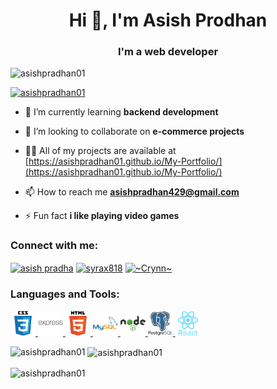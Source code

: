 <h1 align="center">Hi 👋, I'm Asish Prodhan</h1>
<h3 align="center">I'm a web developer</h3>

<p align="left"> <img src="https://komarev.com/ghpvc/?username=asishpradhan01&label=Profile%20views&color=0e75b6&style=flat" alt="asishpradhan01" /> </p>

<p align="left"> <a href="https://github.com/ryo-ma/github-profile-trophy"><img src="https://github-profile-trophy.vercel.app/?username=asishpradhan01" alt="asishpradhan01" /></a> </p>

- 🌱 I’m currently learning **backend development**

- 👯 I’m looking to collaborate on **e-commerce projects**

- 👨‍💻 All of my projects are available at [https://asishpradhan01.github.io/My-Portfolio/](https://asishpradhan01.github.io/My-Portfolio/)

- 📫 How to reach me **asishpradhan429@gmail.com**

- ⚡ Fun fact **i like playing video games**

<h3 align="left">Connect with me:</h3>
<p align="left">
<a href="https://linkedin.com/in/asish pradha" target="blank"><img align="center" src="https://raw.githubusercontent.com/rahuldkjain/github-profile-readme-generator/master/src/images/icons/Social/linked-in-alt.svg" alt="asish pradha" height="30" width="40" /></a>
<a href="https://instagram.com/syrax818" target="blank"><img align="center" src="https://raw.githubusercontent.com/rahuldkjain/github-profile-readme-generator/master/src/images/icons/Social/instagram.svg" alt="syrax818" height="30" width="40" /></a>
<a href="https://discord.gg/~Crynn~" target="blank"><img align="center" src="https://raw.githubusercontent.com/rahuldkjain/github-profile-readme-generator/master/src/images/icons/Social/discord.svg" alt="~Crynn~" height="30" width="40" /></a>
</p>

<h3 align="left">Languages and Tools:</h3>
<p align="left"> <a href="https://www.w3schools.com/css/" target="_blank" rel="noreferrer"> <img src="https://raw.githubusercontent.com/devicons/devicon/master/icons/css3/css3-original-wordmark.svg" alt="css3" width="40" height="40"/> </a> <a href="https://expressjs.com" target="_blank" rel="noreferrer"> <img src="https://raw.githubusercontent.com/devicons/devicon/master/icons/express/express-original-wordmark.svg" alt="express" width="40" height="40"/> </a> <a href="https://www.w3.org/html/" target="_blank" rel="noreferrer"> <img src="https://raw.githubusercontent.com/devicons/devicon/master/icons/html5/html5-original-wordmark.svg" alt="html5" width="40" height="40"/> </a> <a href="https://www.mysql.com/" target="_blank" rel="noreferrer"> <img src="https://raw.githubusercontent.com/devicons/devicon/master/icons/mysql/mysql-original-wordmark.svg" alt="mysql" width="40" height="40"/> </a> <a href="https://nodejs.org" target="_blank" rel="noreferrer"> <img src="https://raw.githubusercontent.com/devicons/devicon/master/icons/nodejs/nodejs-original-wordmark.svg" alt="nodejs" width="40" height="40"/> </a> <a href="https://www.postgresql.org" target="_blank" rel="noreferrer"> <img src="https://raw.githubusercontent.com/devicons/devicon/master/icons/postgresql/postgresql-original-wordmark.svg" alt="postgresql" width="40" height="40"/> </a> <a href="https://reactjs.org/" target="_blank" rel="noreferrer"> <img src="https://raw.githubusercontent.com/devicons/devicon/master/icons/react/react-original-wordmark.svg" alt="react" width="40" height="40"/> </a> </p>

<p><img align="left" src="https://github-readme-stats.vercel.app/api/top-langs?username=asishpradhan01&show_icons=true&locale=en&layout=compact" alt="asishpradhan01" /></p>

<p>&nbsp;<img align="center" src="https://github-readme-stats.vercel.app/api?username=asishpradhan01&show_icons=true&locale=en" alt="asishpradhan01" /></p>

<p><img align="center" src="https://github-readme-streak-stats.herokuapp.com/?user=asishpradhan01&" alt="asishpradhan01" /></p>


